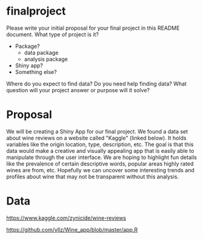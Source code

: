 # finalproject

Please write your initial proposal for your final project in this README document. What type of project is it? 

- Package?
    - data package
    - analysis package
- Shiny app? 
- Something else?

Where do you expect to find data? Do you need help finding data? What question will your project answer or purpose will it solve?

# Proposal

We will be creating a Shiny App for our final project. We found a data set about wine reviews on a website called "Kaggle" (linked below). It holds variables like the origin location, type, description, etc. The goal is that this data would make a creative and visually appealing app that is easily able to manipulate through the user interface. We are hoping to highlight fun details like the prevalence of certain descriptive words, popular areas highly rated wines are from, etc. Hopefully we can uncover some interesting trends and profiles about wine that may not be transparent without this analysis. 

# Data
https://www.kaggle.com/zynicide/wine-reviews

https://github.com/yllz/Wine_app/blob/master/app.R
